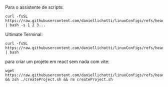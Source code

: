 
Para o assistente de scripts:
```
curl -fsSL https://raw.githubusercontent.com/daniellichotti/linuxConfigs/refs/heads/main/scriptsInstallManager.sh | bash -s 1 2 3...
```


Ultimate Terminal:
```
curl -fsSL https://raw.githubusercontent.com/daniellichotti/linuxConfigs/refs/heads/main/terminalConfigScript.sh | bash
```
para criar um projeto em react sem nada com vite:
```
wget  https://raw.githubusercontent.com/daniellichotti/linuxConfigs/refs/heads/main/createProject.sh && zsh ./createProject.sh && rm createProject.sh
```
